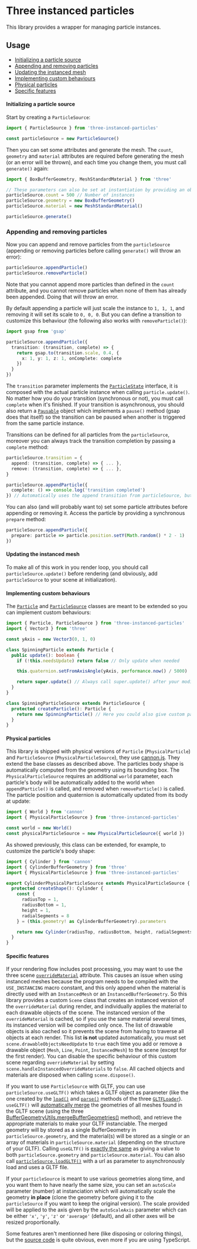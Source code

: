 # Three instanced particles

This library provides a wrapper for managing particle instances.

## Usage

- [Initializing a particle source](#initializing-a-particle-source)
- [Appending and removing particles](#initializing-a-particle-source)
- [Updating the instanced mesh](#updating-the-instanced-mesh)
- [Implementing custom behaviours](#implementing-custom-behaviours)
- [Physical particles](#physical-particles)
- [Specific features](#specific-features)

#### Initializing a particle source

Start by creating a `ParticleSource`:

```typescript
import { ParticleSource } from 'three-instanced-particles'

const particleSource = new ParticleSource()
```

Then you can set some attributes and generate the mesh. The `count`, `geometry` and `material` attributes are required before generating the mesh (or an error will be thrown), and each time you change them, you must call `generate()` again:

```typescript
import { BoxBufferGeometry, MeshStandardMaterial } from 'three'

// These parameters can also be set at instantiation by providing an object to the constructor.
particleSource.count = 500 // Number of instances
particleSource.geometry = new BoxBufferGeometry()
particleSource.material = new MeshStandardMaterial()

particleSource.generate()
```

### Appending and removing particles

Now you can append and remove particles from the `particleSource` (appending or removing particles before calling `generate()` will throw an error):

```typescript
particleSource.appendParticle()
particleSource.removeParticle()
```

Note that you cannot append more particles than defined in the `count` attribute, and you cannot remove particles when none of them has already been appended. Doing that will throw an error.

By default appending a particle will just scale the instance to `1, 1, 1`, and removing it will set its scale to `0, 0, 0`. But you can define a transition to customize this behaviour (the following also works with `removeParticle()`):

```typescript
import gsap from 'gsap'

particleSource.appendParticle({
  transition: (transition, complete) => {
    return gsap.to(transition.scale, 0.4, {
      x: 1, y: 1, z: 1, onComplete: complete
    })
  }
})
```

The `transition` parameter implements the [`ParticleState`](src/particle.ts#L4-8) interface, it is composed with the actual particle instance when calling `particle.update()`. No matter how you do your transition (synchronous or not), you must call `complete` when it's finished. If your transition is asynchronous, you should also return a [`Pausable`](src/transition.ts#L4-6) object which implements a `pause()` method (gsap does that itself) so the transition can be paused when another is triggered from the same particle instance.

Transitions can be defined for all particles from the `particleSource`, moreover you can always track the transition completion by passing a `complete` method:

```typescript
particleSource.transition = {
  append: (transition, complete) => { ... },
  remove: (transition, complete) => { ... },
}

particleSource.appendParticle({
  complete: () => console.log('transition completed')
}) // Automatically uses the append transition from particleSource, but can still be overwritten if needed
```

You can also (and will probably want to) set some particle attributes before appending or removing it. Access the particle by providing a synchronous `prepare` method:

```typescript
particleSource.appendParticle({
  prepare: particle => particle.position.setY(Math.random() * 2 - 1)
})
```

#### Updating the instanced mesh

To make all of this work in you render loop, you should call `particleSource.update()` before rendering (and obviously, add `particleSource` to your scene at initialization).

#### Implementing custom behaviours

The [`Particle`](src/particle.ts#L10) and [`ParticleSource`](src/particle-source.ts#L43) classes are meant to be extended so you can implement custom behaviours:

```typescript
import { Particle, ParticleSource } from 'three-instanced-particles'
import { Vector3 } from 'three'

const yAxis = new Vector3(0, 1, 0)

class SpinningParticle extends Particle {
  public update(): boolean {
    if (!this.needsUpdate) return false // Only update when needed

    this.quaternion.setFromAxisAngle(yAxis, performance.now() / 5000)

    return super.update() // Always call super.update() after your modifications so the particle matrix is updated taking them in account.
  }
}

class SpinningParticleSource extends ParticleSource {
  protected createParticle(): Particle {
    return new SpinningParticle() // Here you could also give custom parameters to the particle constructor
  }
}
```

#### Physical particles

This library is shipped with physical versions of `Particle` (`PhysicalParticle`) and `ParticleSource` (`PhysicalParticleSource`), they use [cannon.js](https://github.com/schteppe/cannon.js). They extend the base classes as described above. The particles body shape is automatically computed from the geometry using its bounding box. The `PhysicalParticleSource` requires an additional `world` parameter, each particle's body will be automatically added to the world when `appendParticle()` is called, and removed when `removeParticle()` is called. The particle position and quaternion is automatically updated from its body at update:

```typescript
import { World } from 'cannon'
import { PhysicalParticleSource } from 'three-instanced-particles'

const world = new World()
const physicalParticleSource = new PhysicalParticleSource({ world })
```

As showed previously, this class can be extended, for example, to customize the particle's body shape:

```typescript
import { Cylinder } from 'cannon'
import { CylinderBufferGeometry } from 'three'
import { PhysicalParticleSource } from 'three-instanced-particles'

export CylinderPhysicalParticleSource extends PhysicalParticleSource {
  protected createShape(): Cylinder {
    const {
      radiusTop = 1,
      radiusBottom = 1,
      height = 1,
      radialSegments = 8
    } = (this.geometry! as CylinderBufferGeometry).parameters

    return new Cylinder(radiusTop, radiusBottom, height, radialSegments)
  }
}
```

#### Specific features

If your rendering flow includes post processing, you may want to use the three scene [`overrideMaterial`](https://threejs.org/docs/#api/en/scenes/Scene.overrideMaterial) attribute. This causes an issue when using instanced meshes because the program needs to be compiled with the `USE_INSTANCING` macro constant, and this only append when the material is directly used with an `InstancedMesh` or an `InstancedBufferGeometry`. So this library provides a custom `Scene` class that creates an instanced version of the `overrideMaterial` during render, and individually applies the material to each drawable objects of the scene. The instanced version of the `overrideMaterial` is cached, so if you use the same material several times, its instanced version will be compiled only once. The list of drawable objects is also cached so it prevents the scene from having to traverse all objects at each render. This list **is not** updated automatically, you must set `scene.drawableObjectsNeedUpdate` to `true` each time you add or remove a drawable object (`Mesh`, `Line`, `Point`, `InstancedMesh`) to the scene (except for the first render). You can disable the specific behaviour of this custom scene regarding `overrideMaterial` by setting `scene.handleInstancedOverrideMaterials` to `false`. All cached objects and materials are disposed when calling `scene.dispose()`.

If you want to use `ParticleSource` with GLTF, you can use `particleSource.useGLTF()` which takes a GLTF object as parameter (like the one created by the [`load()`](https://threejs.org/docs/#examples/en/loaders/GLTFLoader.load) and [`parse()`](https://threejs.org/docs/#examples/en/loaders/GLTFLoader.parse) methods of the three [`GLTFLoader`](https://threejs.org/docs/#examples/en/loaders/GLTFLoader)). `useGLTF()` will [automatically merge](src/utils.ts#L52-82) the geometries of all meshes found in the GLTF scene (using the three [BufferGeometryUtils.mergeBufferGeometries()](https://threejs.org/docs/#examples/en/utils/BufferGeometryUtils.mergeBufferGeometries) method), and retrieve the appropriate materials to make your GLTF instanciable. The merged geometry will by stored as a single BufferGeometry in `particleSource.geometry`, and the material(s) will be stored as a single or an array of materials in `particleSource.material` (depending on the structure of your GLTF). Calling `useGLTF()` is [exactly the same](src/particle-source.ts#L188-193) as giving a value to both `particleSource.geometry` and `particleSource.material`. You can also call [`particleSource.loadGLTF()`](src/particle-source.ts#L195) with a url as parameter to asynchronously load and uses a GLTF file.

If your `particleSource` is meant to use various geometries along time, and you want them to have nearly the same size, you can set an `autoScale` parameter (number) at instanciation which will automatically scale the geometry **in place** (clone the geometry before giving it to the `particleSource` if you want to keep the original version). The scale provided will be applied to the axis given by the `autoScaleAxis` parameter which can be either `'x'`, `'y'`, `'z'` or `'average'` (default), and all other axes will be resized proportionally.

Some features aren't mentionned here (like disposing or coloring things), but the [source code](src) is quite obvious, even more if you are using TypeScript.
